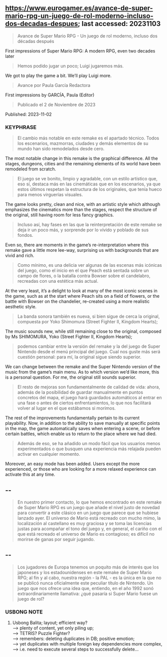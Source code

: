## https://www.eurogamer.es/avance-de-super-mario-rpg-un-juego-de-rol-moderno-incluso-dos-decadas-despues; last accessed: 20231103

> Avance de Super Mario RPG - Un juego de rol moderno, incluso dos décadas después

First impressions of Super Mario RPG: A modern RPG, even two decades later

> Hemos podido jugar un poco; Luigi jugaremos más.

We got to play the game a bit. We’ll play Luigi more.

> Avance por Paula García Redactora

First impressions by GARCÍA, Paula (Editor)

> Publicado el 2 de Noviembre de 2023

Published: 2023-11-02

### KEYPHRASE

> El cambio más notable en este remake es el apartado técnico. Todos los escenarios, mazmorras, ciudades y demás elementos de su mundo han sido remodelados desde cero. 

The most notable change in this remake is the graphical difference. All the stages, dungeons, cities and the remaining elements of its world have been remodeled from scratch.

> El juego se ve bonito, limpio y agradable, con un estilo artístico que, eso sí, destaca más en las cinemáticas que en los escenarios, ya que estos últimos respetan la estructura de los originales, que tenía hueco para menos virguerías visuales. 

The game looks pretty, clean and nice, with an artistic style which although emphasizes the cinematics more than the stages, respect the structure of the original, still having room for less fancy graphics. 

> Incluso así, hay fases en las que la reinterpretación de este remake se deja ir un poco más, y sorprende por lo vívido y poblado de sus fondos. 

Even so, there are moments in the game’s re-interpretation where this remake gave a little more lee-way, surprising us with backgrounds that are vivid and rich.

> Como mínimo, es una delicia ver algunas de las escenas más icónicas del juego, como el inicio en el que Peach está sentada sobre un campo de flores, o la batalla contra Bowser sobre el candelabro, recreadas con una estética más actual. 

At the very least, it’s a delight to look at many of the most iconic scenes in the game, such as at the start where Peach sits on a field of flowers, or the battle with Bowser on the chandelier, re-created using a more realistic aesthetic style.

> La banda sonora también es nueva, si bien sigue de cerca la original, compuesta por Yoko Shimomura (Street Fighter II, Kingdom Hearts); 

The music sounds new, while still remaining close to the original, composed by Ms SHIMOMURA, Yoko (Street Fighter II, Kingdom Hearts);

> podemos cambiar entre la versión del remake y la del juego de Super Nintendo desde el menú principal del juego. Cual nos guste más será cuestión personal: para mí, la original sigue siendo superior.

We can change between the remake and the Super Nintendo version of the music from the game’s main menu. As to which version we’d like more, this is a personal question. For me, the original still sounds superior.

> El resto de mejoras son fundamentalmente de calidad de vida: ahora, además de la posibilidad de guardar manualmente en puntos concretos del mapa, el juego hará guardados automáticos al entrar en una fase o antes de ciertos enfrentamientos, lo que nos facilitará volver al lugar en el que estábamos si morimos. 

The rest of the improvements fundamentally pertain to its current playability. Now, in addition to the ability to save manually at specific points in the map, the game automatically saves when entering a scene, or before certain battles, which enable us to return to the place where we had died.

> Además de eso, se ha añadido un modo fácil que los usuarios menos experimentados o que busquen una experiencia más relajada pueden activar en cualquier momento. 

Moreover, an easy mode has been added. Users except the more experienced, or those who are looking for a more relaxed experience can activate this at any time.

## --

> En nuestro primer contacto, lo que hemos encontrado en este remake de Super Mario RPG es un juego que añade el nivel justo de novedad para convertir a este clásico en un juego que parece que se hubiese lanzado ayer. El universo de Mario está recreado con mucho mimo, la localización al castellano es muy graciosa y se toma las licencias justas para acompañar el tono del juego y, en general, el cariño con el que está recreado el universo de Mario es contagioso; es difícil no morirse de ganas por seguir jugando. 

## --

> Los jugadores de Europa tenemos un poquito más de interés que los japoneses y los estadounidenses en este remake de Super Mario RPG; al fin y al cabo, nuestra región - la PAL - es la única en la que no se publicó nunca oficialmente este peculiar título de Nintendo. Un juego que nos ofrece una idea que, entiendo, en el año 1992 sonó extraordinariamente llamativa: ¿qué pasaría si Super Mario fuese un juego de rol? 

### USBONG NOTE

1) Usbong Balita; layout; efficient way? <br/>
--> plenty of content, yet only piling up;<br/>
--> TETRIS? Puzzle Fighter? <br/>
--> remembers: deleting duplicates in DB; positive emotion;  <br/>
--> yet duplicates with multiple foreign key dependencies more complex, <br/>
--> i.e. need to execute several steps to successfully delete...

